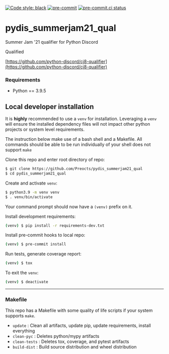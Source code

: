 [![Code style: black](https://img.shields.io/badge/code%20style-black-000000.svg)](https://github.com/psf/black)
[![pre-commit](https://img.shields.io/badge/pre--commit-enabled-brightgreen?logo=pre-commit&logoColor=white)](https://github.com/pre-commit/pre-commit)
[![pre-commit.ci status](https://results.pre-commit.ci/badge/github/Preocts/pydis_summerjam21_qual/main.svg)](https://results.pre-commit.ci/latest/github/Preocts/pydis_summerjam21_qual/main)

# pydis_summerjam21_qual

Summer Jam '21 qualifier for Python Discord

Qualified

[https://github.com/python-discord/cj8-qualifier](https://github.com/python-discord/cj8-qualifier)

### Requirements
- Python == 3.9.5

## Local developer installation

It is **highly** recommended to use a `venv` for installation. Leveraging a `venv` will ensure the installed dependency files will not impact other python projects or system level requirements.

The instruction below make use of a bash shell and a Makefile.  All commands should be able to be run individually of your shell does not support `make`

Clone this repo and enter root directory of repo:
```bash
$ git clone https://github.com/Preocts/pydis_summerjam21_qual
$ cd pydis_summerjam21_qual
```

Create and activate `venv`:
```bash
$ python3.9 -m venv venv
$ . venv/bin/activate
```

Your command prompt should now have a `(venv)` prefix on it.

Install development requirements:
```bash
(venv) $ pip install -r requirements-dev.txt
```

Install pre-commit hooks to local repo:
```bash
(venv) $ pre-commit install
```

Run tests, generate coverage report:
```bash
(venv) $ tox
```

To exit the `venv`:
```bash
(venv) $ deactivate
```

---

### Makefile

This repo has a Makefile with some quality of life scripts if your system supports `make`.

- `update` : Clean all artifacts, update pip, update requirements, install everything
- `clean-pyc` : Deletes python/mypy artifacts
- `clean-tests` : Deletes tox, coverage, and pytest artifacts
- `build-dist` : Build source distribution and wheel distribution
